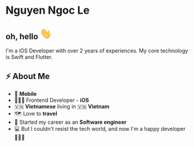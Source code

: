 # Nguyen Ngoc Le

## oh, hello <img width='32px' src="https://github.com/franfaccin/franfaccin/blob/master/img/Hi.gif?raw=true" alt="Waving hand">

I'm a iOS Developer with over 2 years of experiences. My core technology is Swift and Flutter.

## ⚡ About Me

- 📱 **Mobile**
- 👨🏻‍💻 Frontend Developer - **iOS** <i class="fab fa-swift"></i>
- 🇻🇳 **Vietnamese** living in 🇻🇳 **Vietnam**
- 🗺 Love to **travel**
- 📐 Started my career as an **Software engineer**
- 💻 But I couldn't resist the tech world, and now I'm a happy developer 👨🏻‍💻
